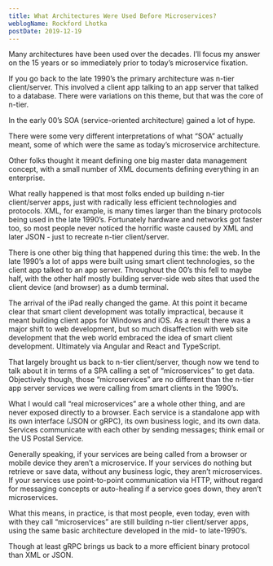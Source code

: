 ```yaml
---
title: What Architectures Were Used Before Microservices?
weblogName: Rockford Lhotka
postDate: 2019-12-19
---
```

Many architectures have been used over the decades. I’ll focus my answer on the 15 years or so immediately prior to today’s microservice fixation.

If you go back to the late 1990’s the primary architecture was n-tier client/server. This involved a client app talking to an app server that talked to a database. There were variations on this theme, but that was the core of n-tier.

In the early 00’s SOA (service-oriented architecture) gained a lot of hype.

There were some very different interpretations of what “SOA” actually meant, some of which were the same as today’s microservice architecture.

Other folks thought it meant defining one big master data management concept, with a small number of XML documents defining everything in an enterprise.

What really happened is that most folks ended up building n-tier client/server apps, just with radically less efficient technologies and protocols. XML, for example, is many times larger than the binary protocols being used in the late 1990’s. Fortunately hardware and networks got faster too, so most people never noticed the horrific waste caused by XML and later JSON - just to recreate n-tier client/server.

There is one other big thing that happened during this time: the web. In the late 1990’s a lot of apps were built using smart client technologies, so the client app talked to an app server. Throughout the 00’s this fell to maybe half, with the other half mostly building server-side web sites that used the client device (and browser) as a dumb terminal.

The arrival of the iPad really changed the game. At this point it became clear that smart client development was totally impractical, because it meant building client apps for Windows and iOS. As a result there was a major shift to web development, but so much disaffection with web site development that the web world embraced the idea of smart client development. Ultimately via Angular and React and TypeScript.

That largely brought us back to n-tier client/server, though now we tend to talk about it in terms of a SPA calling a set of “microservices” to get data. Objectively though, those “microservices” are no different than the n-tier app server services we were calling from smart clients in the 1990’s.

What I would call “real microservices” are a whole other thing, and are never exposed directly to a browser. Each service is a standalone app with its own interface (JSON or gRPC), its own business logic, and its own data. Services communicate with each other by sending messages; think email or the US Postal Service.

Generally speaking, if your services are being called from a browser or mobile device they aren’t a microservice. If your services do nothing but retrieve or save data, without any business logic, they aren’t microservices. If your services use point-to-point communication via HTTP, without regard for messaging concepts or auto-healing if a service goes down, they aren’t microservices.

What this means, in practice, is that most people, even today, even with with they call “microservices” are still building n-tier client/server apps, using the same basic architecture developed in the mid- to late-1990’s.

Though at least gRPC brings us back to a more efficient binary protocol than XML or JSON.